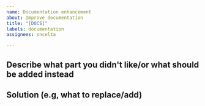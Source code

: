 ```yaml
---
name: Documentation enhancement
about: Improve documentation
title: "[DOCS]"
labels: documentation
assignees: sncelta

---
```


**Describe what part you didn't like/or what should be added instead**
---

**Solution (e.g, what to replace/add)**
---
